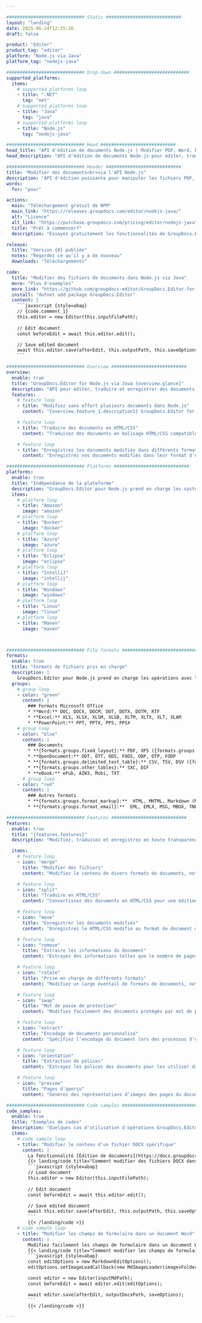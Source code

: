 ```yaml
---

############################# Static ############################
layout: "landing"
date: 2025-06-24T12:25:26
draft: false

product: "Editor"
product_tag: "editor"
platform: "Node.js via Java"
platform_tag: "nodejs-java"

############################# Drop-down ############################
supported_platforms:
  items:
    # supported_platforms loop
    - title: ".NET"
      tag: "net"
    # supported_platforms loop
    - title: "Java"
      tag: "java"
    # supported_platforms loop
    - title: "Node.js"
      tag: "nodejs-java"

############################# Head ############################
head_title: "API d'édition de documents Node.js | Modifier PDF, Word, Excel, EPUB"
head_description: "API d'édition de documents Node.js pour éditer, traduire et enregistrer des pages de documents aux formats PDF, Microsoft Word, Excel, présentations, Visio et image."

############################# Header ############################
title: "Modifier des documents<br>via l'API Node.js"
description: "API d'édition puissante pour manipuler les fichiers PDF, Microsoft Office, HTML et image."
words:
  for: "pour"

actions:
  main: "Téléchargement gratuit de NPM"
  main_link: "https://releases.groupdocs.com/editor/nodejs-java/"
  alt: "Licence"
  alt_link: "https://purchase.groupdocs.com/pricing/editor/nodejs-java"
  title: "Prêt à commencer?"
  description: "Essayez gratuitement les fonctionnalités de GroupDocs.Editor ou demandez une licence."

release:
  title: "Version {0} publiée"
  notes: "Regardez ce qu'il y a de nouveau"
  downloads: "Téléchargements"

code:
  title: "Modifier des fichiers de documents dans Node.js via Java"
  more: "Plus d'exemples"
  more_link: "https://github.com/groupdocs-editor/GroupDocs.Editor-for-Node.js-via-Java"
  install: "dotnet add package GroupDocs.Editor"
  content: |
    ```javascript {style=abap}   
    // {code.comment_1}
    this.editor = new Editor(this.inputFilePath);
        
    // Edit document
    const beforeEdit = await this.editor.edit();

    // Save edited document
    await this.editor.save(afterEdit, this.outputPath, this.saveOptions);
    ```

############################# Overview ############################
overview:
  enable: true
  title: "GroupDocs.Editor for Node.js via Java {overview.glance}"
  description: "API pour éditer, traduire et enregistrer des documents, des diapositives et des diagrammes dans les applications Node.js."
  features:
    # feature loop
    - title: "Modifiez sans effort plusieurs documents dans Node.js"
      content: "{overview.feature_1.description1} GroupDocs.Editor for Node.js via Java {overview.feature_1.description2}"

    # feature loop
    - title: "Traduire des documents en HTML/CSS"
      content: "Traduisez des documents en balisage HTML/CSS compatible avec les éditeurs WYSIWYG, permettant une édition de documents simple et efficace dans un environnement Web."

    # feature loop
    - title: "Enregistrez les documents modifiés dans différents formats"
      content: "Enregistrez vos documents modifiés dans leur format d'origine ou exportez-les vers d'autres formats tels que PDF, garantissant ainsi flexibilité et compatibilité."

############################# Platforms ############################
platforms:
  enable: true
  title: "Indépendance de la plateforme"
  description: "GroupDocs.Editor pour Node.js prend en charge les systèmes d'exploitation, frameworks et gestionnaires de packages suivants."
  items:
    # platform loop
    - title: "Amazon"
      image: "amazon"
    # platform loop
    - title: "Docker"
      image: "docker"
    # platform loop
    - title: "Azure"
      image: "azure"
    # platform loop
    - title: "Eclipse"
      image: "eclipse"
    # platform loop
    - title: "IntelliJ"
      image: "intellij"
    # platform loop
    - title: "Windows"
      image: "windows"
    # platform loop
    - title: "Linux"
      image: "linux"
    # platform loop
    - title: "Maven"
      image: "maven"



############################# File formats ############################
formats:
  enable: true
  title: "Formats de fichiers pris en charge"
  description: |
    GroupDocs.Editor pour Node.js prend en charge les opérations avec les [formats de fichiers](https://docs.groupdocs.com/editor/nodejs/supported-document-formats/) suivants. ([{formats.full_list}](https://docs.groupdocs.com/editor/net/supported-document-formats/)).
  groups:
    # group loop
    - color: "green"
      content: |
        ### Formats Microsoft Office
        * **Word:** DOC, DOCX, DOCM, DOT, DOTX, DOTM, RTF
        * **Excel:** XLS, XLSX, XLSM, XLSB, XLTM, XLTX, XLT, XLAM
        * **PowerPoint:** PPT, PPTX, PPS, PPSX
    # group loop
    - color: "blue"
      content: |
        ### Documents
        * **{formats.groups.fixed_layout}:** PDF, XPS ({formats.groups.export_only})
        * **OpenDocument:** ODT, OTT, ODS, FODS, ODP, OTP, FODP
        * **{formats.groups.delimited_text_table}:** CSV, TSV, DSV ({formats.groups.arbitrary_separator})
        * **{formats.groups.other_tables}:** SXC, DIF
        * **eBook:** ePub, AZW3, Mobi, TXT
      # group loop
    - color: "red"
      content: |
        ### Autres formats
        * **{formats.groups.format_markup}:**  HTML, MHTML, Markdown (MD), XML, CHM, JSON
        * **{formats.groups.format_email}:**  EML, EMLX, MSG, MBOX, TNEF, MHT, PST, OFT, OST, VCF, ICS

############################# Features ############################
features:
  enable: true
  title: "{features.features}"
  description: "Modifiez, traduisez et enregistrez en toute transparence des documents PDF et Office."

  items:
    # feature loop
    - icon: "merge"
      title: "Modifier des fichiers"
      content: "Modifiez le contenu de divers formats de documents, notamment PDF, DOCX, XLSX, PPTX, etc."

    # feature loop
    - icon: "split"
      title: "Traduire en HTML/CSS"
      content: "Convertissez des documents en HTML/CSS pour une édition facile avec des éditeurs WYSIWYG comme CKEditor ou TinyMCE."

    # feature loop
    - icon: "move"
      title: "Enregistrer les documents modifiés"
      content: "Enregistrez le HTML/CSS modifié au format de document d'origine ou exportez-le au format PDF."

    # feature loop
    - icon: "remove"
      title: "Extraire les informations du document"
      content: "Extrayez des informations telles que le nombre de pages, la taille et l'état de cryptage des documents."

    # feature loop
    - icon: "rotate"
      title: "Prise en charge de différents formats"
      content: "Modifiez un large éventail de formats de documents, notamment des fichiers Microsoft Office, des PDF, etc."

    # feature loop
    - icon: "swap"
      title: "Mot de passe de protection"
      content: "Modifiez facilement des documents protégés par mot de passe."

    # feature loop
    - icon: "extract"
      title: "Encodage de documents personnalisé"
      content: "Spécifiez l’encodage du document lors des processus d’édition et d’enregistrement."

    # feature loop
    - icon: "orientation"
      title: "Extraction de polices"
      content: "Extrayez les polices des documents pour les utiliser dans le processus d'édition."

    # feature loop
    - icon: "preview"
      title: "Pages d'aperçu"
      content: "Générez des représentations d’images des pages du document pour mieux comprendre le contenu et la structure."

############################# Code samples ############################
code_samples:
  enable: true
  title: "Exemples de codes"
  description: "Quelques cas d'utilisation d'opérations GroupDocs.Editor typiques pour Node.js."
  items:
    # code sample loop
    - title: "Modifier le contenu d'un fichier DOCX spécifique"
      content: |
        La fonctionnalité [Édition de documents](https://docs.groupdocs.com/editor/nodejs/edit-document/) vous permet de charger, de modifier et d'enregistrer des fichiers DOCX. Voici un exemple de la façon de réaliser l'édition de documents à l'aide de Node.js :
        {{< landing/code title="Comment modifier des fichiers DOCX dans Node.js">}}
        ```javascript {style=abap}   
        // Load document
        this.editor = new Editor(this.inputFilePath);
        
        // Edit document
        const beforeEdit = await this.editor.edit();

        // Save edited document
        await this.editor.save(afterEdit, this.outputPath, this.saveOptions);
        ```
        {{< /landing/code >}}
    # code sample loop
    - title: "Modifier les champs de formulaire dans un document Word"
      content: |
        Modifiez facilement les champs de formulaire dans un document Word à l'aide de GroupDocs.Editor pour Node.js. Voici comment modifier les champs de formulaire dans un document Word à l'aide de Node.js :
        {{< landing/code title="Comment modifier les champs de formulaire dans un document Word à l'aide de GroupDocs.Editor pour Node.js">}}
        ```javascript {style=abap}   
        const editOptions = new MarkdownEditOptions();
        editOptions.setImageLoadCallback(new MdImageLoader(imagesFolder));

        const editor = new Editor(inputMdPath);
        const beforeEdit = await editor.edit(editOptions);

        await editor.save(afterEdit, outputDocxPath, saveOptions);
        ```
        {{< /landing/code >}}

---
```


